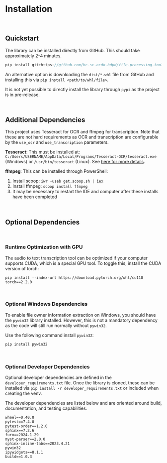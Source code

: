 <br>

# Installation

<br>

## Quickstart

The library can be installed directly from GitHub. This should take approximately 2-4 minutes.

```js
pip install git+https://github.com/hc-sc-ocdo-bdpd/file-processing-tools.git
```

An alternative option is downloading the `dist/*.whl` file from GitHub and installing this via `pip install <path/to/whl/file>`.

It is not yet possible to directly install the library through `pypi` as the project is in pre-release.

<br>

## Additional Dependencies

This project uses Tesseract for OCR and ffmpeg for transcription. Note that these are not hard requirements as OCR and transcription are configurable by the `use_ocr` and `use_transcription` parameters.

**Tesseract**: This must be installed at: `C:/Users/USERNAME/AppData/Local/Programs/Tesseract-OCR/tesseract.exe` (Windows) or `/usr/bin/tesseract` (Linux). See [here for more details](https://github.com/UB-Mannheim/tesseract/wiki). 

**ffmpeg**: This can be installed through PowerShell:
1. Install scoop: `iwr -useb get.scoop.sh | iex`
2. Install ffmpeg: `scoop install ffmpeg`
3. It may be necessary to restart the IDE and computer after these installs have been completed

<br>

## Optional Dependencies

<br>

### Runtime Optimization with GPU

The audio to text transcription tool can be optimized if your computer supports CUDA, which is a special GPU tool. To toggle this, install the CUDA version of torch:

```
pip install --index-url https://download.pytorch.org/whl/cu118 torch==2.2.0
```

<br>

### Optional Windows Dependencies

To enable file owner information extraction on Windows, you should have the `pywin32` library installed. However, this is not a mandatory dependency as the code will still run normally without `pywin32`.

Use the following command install `pywin32`:

```python
pip install pywin32
```

<br>

### Optional Developer Dependencies

Optional developer dependencies are defined in the `developer_requirements.txt` file. Once the library is cloned, these can be installed via `pip install -r developer_requirements.txt` or included when creating the venv.

The developer dependencies are listed below and are oriented around build, documentation, and testing capabilities. 


```
wheel==0.40.0
pytest==7.4.0
pytest-order==1.2.0
sphinx==7.2.6
furo==2024.1.29
myst-parser==2.0.0
sphinx-inline-tabs==2023.4.21
pywin32
ipywidgets==8.1.1
build==1.0.3
```
